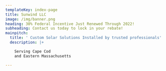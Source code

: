 ```yaml
---
templateKey: index-page
title: Sunwind LLC
image: /img/banner.png
heading: 30% Federal Incentive Just Renewed Through 2022!
subheading: Contact us today to lock in your rebate!
mainpitch:
  title: ' Custom Solar Solutions Installed by trusted professionals'
  description: |+

    Serving Cape Cod
    and Eastern Massachusetts

---
```

